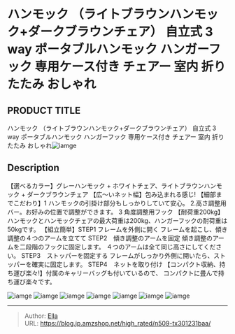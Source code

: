 # ハンモック  （ライトブラウンハンモック&#43;ダークブラウンチェア）   自立式 3 way ポータブルハンモック ハンガーフック 専用ケース付き  チェアー 室内 折りたたみ おしゃれ


## PRODUCT TITLE 

ハンモック  （ライトブラウンハンモック&#43;ダークブラウンチェア）   自立式 3 way ポータブルハンモック ハンガーフック 専用ケース付き  チェアー 室内 折りたたみ おしゃれ![iamge](https://b2bfiles1.gigab2b.cn/image/wkseller/305/20230317_602b7eb27871a35877d7cbd6da700e4a.jpg)

## Description

【選べるカラー】グレーハンモック &#43; ホワイトチェア、ライトブラウンハンモック &#43; ダークブラウンチェア
【広～いネット幅】包み込まれる感じ!
【細部までこだわり】1 ハンモックの引掛け部分もしっかりしていて安心。 2.高さ調整用バー。お好みの位置で調整ができます。 3  角度調整用フック
【耐荷重200kg】ハンモックとハンモックチェアの最大荷重は200kg、ハンガーフックの耐荷重は50kgです。
【組立簡単】STEP1 フレームを外側に開く フレームを起こし、傾き調整の４つのアームを立てて STEP2　傾き調整のアームを固定 傾き調整のアームを二段階のフックに固定します。 ４つのアームは全て同じ高さにしてください。 STEP3　ストッパーを固定する フレームがしっかり外側に開いたら、ストッパーを確実に固定します。 STEP4　ネットを取り付け
【コンパクト収納、持ち運び楽々!】付属のキャリーバッグも付いているので、 コンパクトに畳んで持ち運び楽々です。




![iamge](https://b2bfiles1.gigab2b.cn/image/wkseller/305/20230301_8802a14a936799ed0e72343ea72aa820.jpg)
![iamge](https://b2bfiles1.gigab2b.cn/image/wkseller/305/20230301_a4f9cb1ca66ab4c55d0069fa3cd2a41e.jpg)
![iamge](https://b2bfiles1.gigab2b.cn/image/wkseller/305/20230301_41fe36553d0d4f9ef6cf54335c4cb849.jpg)
![iamge](https://b2bfiles1.gigab2b.cn/image/wkseller/305/20230301_37e9597d53487d9c4647f7c901c2c75a.jpg)
![iamge](https://b2bfiles1.gigab2b.cn/image/wkseller/305/20230301_0642bb68a912a0fd165963ec564c10cb.jpg)
![iamge](https://b2bfiles1.gigab2b.cn/image/wkseller/305/20230301_ed2d102038259c7a5ce98fee816051c3.jpg)
![iamge](https://b2bfiles1.gigab2b.cn/image/wkseller/305/20230301_890ee9f1039d5b123c7934c21c63feca.jpg)


---

> Author: [Ella](https://blog.jp.amzshop.net/)  
> URL: https://blog.jp.amzshop.net/high_rated/n509-tx301231baa/  

